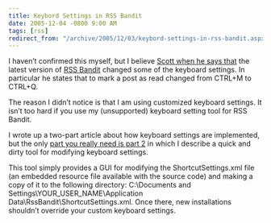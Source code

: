 ```yaml
---
title: Keybord Settings in RSS Bandit
date: 2005-12-04 -0800 9:00 AM
tags: [rss]
redirect_from: "/archive/2005/12/03/keybord-settings-in-rss-bandit.aspx/"
---
```


I haven’t confirmed this myself, but I believe [Scott when he says
that](http://www.scottcreynolds.com/PermaLink.aspx?guid=86c13378-d2b2-4e6f-953c-6ae732662775)
the latest version of [RSS Bandit](http://www.rssbandit.org/) changed
some of the keyboard settings. In particular he states that to mark a
post as read changed from CTRL+M to CTRL+Q.

The reason I didn’t notice is that I am using customized keyboard
settings. It isn’t too hard if you use my (unsupported) keyboard setting
tool for RSS Bandit.

I wrote up a two-part article about how keyboard settings are
implemented, but the only [part you really need is part
2](https://haacked.com/archive/2005/03/22/2427.aspx) in which I describe
a quick and dirty tool for modifying keyboard settings.

This tool simply provides a GUI for modifying the ShortcutSettings.xml
file (an embedded resource file available with the source code) and
making a copy of it to the following directory: C:\\Documents and
Settings\\YOUR\_USER\_NAME\\Application
Data\\RssBandit\\ShortcutSettings.xml. Once there, new installations
shouldn’t override your custom keyboard settings.

